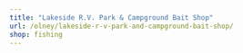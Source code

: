 ```yaml
---
title: "Lakeside R.V. Park & Campground Bait Shop"
url: /olney/lakeside-r-v-park-and-campground-bait-shop/
shop: fishing
---
```

